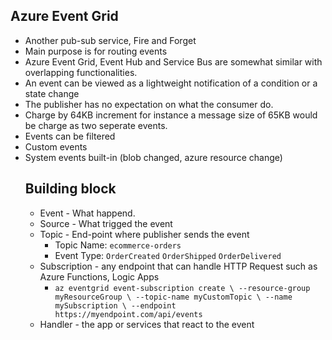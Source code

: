 ## Azure Event Grid

- Another pub-sub service, Fire and Forget
- Main purpose is for routing events 
- Azure Event Grid, Event Hub and Service Bus are somewhat similar with overlapping functionalities.
- An event can be viewed as a lightweight notification of a condition or a state change
- The publisher has no expectation on what the consumer do.
- Charge by 64KB increment for instance a message size of 65KB would be charge as two seperate events.
- Events can be filtered
- Custom events
- System events built-in (blob changed, azure resource change) 
  ## Building block
  - Event - What happend.
  - Source - What trigged the event
  - Topic - End-point where publisher sends the event
     - Topic Name: `ecommerce-orders`
     - Event Type: `OrderCreated` `OrderShipped` `OrderDelivered`
  - Subscription - any endpoint that can handle HTTP Request such as Azure Functions, Logic Apps
       - `az eventgrid event-subscription create \
        --resource-group myResourceGroup \
        --topic-name myCustomTopic \
        --name mySubscription \
        --endpoint https://myendpoint.com/api/events`
   - Handler - the app or services that react to the event
